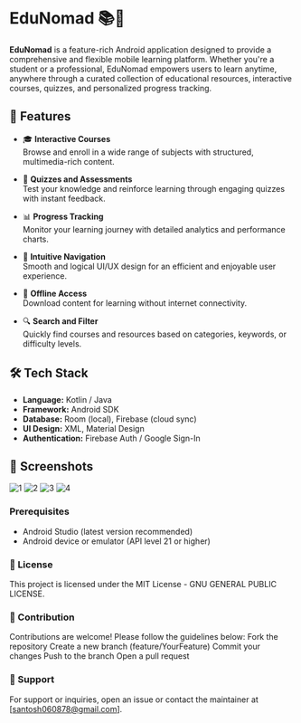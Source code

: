 # EduNomad 📚📱

**EduNomad** is a feature-rich Android application designed to provide a comprehensive and flexible mobile learning platform. Whether you're a student or a professional, EduNomad empowers users to learn anytime, anywhere through a curated collection of educational resources, interactive courses, quizzes, and personalized progress tracking.

## 🚀 Features

- 🎓 **Interactive Courses**  
  Browse and enroll in a wide range of subjects with structured, multimedia-rich content.

- 🧠 **Quizzes and Assessments**  
  Test your knowledge and reinforce learning through engaging quizzes with instant feedback.

- 📊 **Progress Tracking**  
  Monitor your learning journey with detailed analytics and performance charts.

- 🧭 **Intuitive Navigation**  
  Smooth and logical UI/UX design for an efficient and enjoyable user experience.

- 💾 **Offline Access**  
  Download content for learning without internet connectivity.

- 🔍 **Search and Filter**  
  Quickly find courses and resources based on categories, keywords, or difficulty levels.

## 🛠️ Tech Stack

- **Language:** Kotlin / Java  
- **Framework:** Android SDK  
- **Database:** Room (local), Firebase (cloud sync)  
- **UI Design:** XML, Material Design  
- **Authentication:** Firebase Auth / Google Sign-In

## 📱 Screenshots
![1](https://github.com/user-attachments/assets/a18464fe-f559-4973-879e-1396060806ba)
![2](https://github.com/user-attachments/assets/78c85f3f-98a1-4645-a745-16e9f5bdd68c)
![3](https://github.com/user-attachments/assets/3b376d55-e092-48b3-be41-e2119b92a84b)
![4](https://github.com/user-attachments/assets/c365ef10-34fd-4d3c-9446-2e825e2ae7e2)

### Prerequisites

- Android Studio (latest version recommended)
- Android device or emulator (API level 21 or higher)

### 📄 License
This project is licensed under the MIT License - GNU GENERAL PUBLIC LICENSE.

### 🤝 Contribution
Contributions are welcome! Please follow the guidelines below:
Fork the repository
Create a new branch (feature/YourFeature)
Commit your changes
Push to the branch
Open a pull request

### 🙋 Support
For support or inquiries, open an issue or contact the maintainer at [santosh060878@gmail.com].


